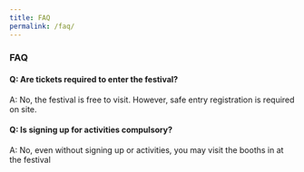 ```yaml
---
title: FAQ
permalink: /faq/
---
```

### **FAQ**

#### Q: Are tickets required to enter the festival?
A: No, the festival is free to visit. However, safe entry registration is required on site.

#### Q: Is signing up for activities compulsory?
A: No, even without signing up or activities, you may visit the booths in at the festival
